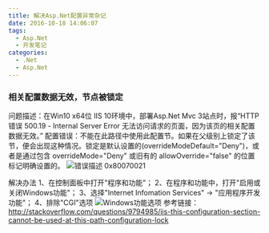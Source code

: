 ```yaml
---
title: 解决Asp.Net配置异常杂记
date: 2016-10-18 14:06:07
tags:
  - Asp.Net
  - 开发笔记  
categories:
  - .Net
  - Asp.Net
---
```

### 相关配置数据无效，节点被锁定
问题描述：在Win10 x64位 IIS 10环境中，部署Asp.Net Mvc 3站点时，报“HTTP 错误 500.19 - Internal Server Error
无法访问请求的页面，因为该页的相关配置数据无效。”
配置错误：不能在此路径中使用此配置节。如果在父级别上锁定了该节，便会出现这种情况。锁定是默认设置的(overrideModeDefault="Deny")，或者是通过包含 overrideMode="Deny" 或旧有的 allowOverride="false" 的位置标记明确设置的。 
![错误描述 0x80070021](https://cloud.githubusercontent.com/assets/3859838/19508346/56305450-960b-11e6-9539-c99aa0f24650.png)

解决办法
1、在控制面板中打开"程序和功能"；
2、在程序和功能中，打开"启用或关闭Windows功能"；
3、选择"Internet Infomation Services" -> "应用程序开发功能"；
4、排除"CGI"选项
![Windows功能选项](https://cloud.githubusercontent.com/assets/3859838/19508410/b80f7cdc-960b-11e6-8ff1-c5fc82f10807.png)
参考链接：http://stackoverflow.com/questions/9794985/iis-this-configuration-section-cannot-be-used-at-this-path-configuration-lock
